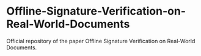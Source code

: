 # Offline-Signature-Verification-on-Real-World-Documents
Official repository of the paper Offline Signature Verification on Real-World Documents.
